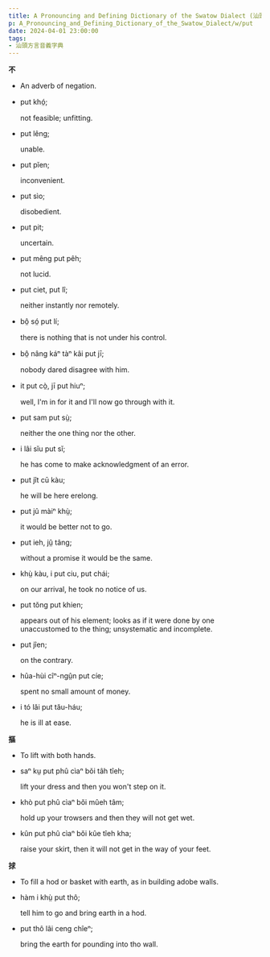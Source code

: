 ```yaml
---
title: A Pronouncing and Defining Dictionary of the Swatow Dialect (汕頭方言音義字典) / put
p: A_Pronouncing_and_Defining_Dictionary_of_the_Swatow_Dialect/w/put
date: 2024-04-01 23:00:00
tags: 
- 汕頭方言音義字典
---
```



**不**
- An adverb of negation.

- put khó̤;

  not feasible; unfitting.

- put lêng;

  unable.

- put pĭen;

  inconvenient.

- put sìo;

  disobedient.

- put pit;

  uncertain.

- put mêng put pêh;

  not lucid.

- put ciet, put lî;

  neither instantly nor remotely.

- bô̤ só̤ put lí;

  there is nothing that is not under his control.

- bô̤ nâng káⁿ tàⁿ kâi put jī;

  nobody dared disagree with him.

- it put cò̤, jī put hiuⁿ;

  well, I'm in for it and I'll now go through with it.

- put sam put sṳ̀;

  neither the one thing nor the other.

- i lâi sĭu put sĭ;

  he has come to make acknowledgment of an error.

- put jît cū kàu;

  he will be here erelong.

- put jû màiⁿ khṳ̀;

  it would be better not to go.

- put ieh, jṳ̂ tâng;

  without a promise it would be the same.

- khṳ̀ kàu, i put ciu, put chái;

  on our arrival, he took no notice of us.

- put tŏng put khien;

  appears out of his element; looks as if it were done by one unaccustomed to the thing; unsystematic and incomplete.

- put jîen;

  on the contrary.

- hûa-hùi cîⁿ-ngṳ̂n put cíe;

  spent no small amount of money.

- i tó lăi put tău-háu;

  he is ill at ease.

**摳**
- To lift with both hands.

- saⁿ kṳ put phû cìaⁿ bŏi tâh tîeh;

  lift your dress and then you won't step on it.

- khò put phû cìaⁿ bŏi mûeh tâm;

  hold up your trowsers and then they will not get wet.

- kûn put phû cìaⁿ bŏi kûe tîeh kha;

  raise your skirt, then it will not get in the way of your feet. 

**捄**
- To fill a hod or basket with earth, as in building adobe walls.

- hàm i khṳ̀ put thô;

  tell him to go and bring earth in a hod.

- put thô lâi ceng chîeⁿ;

  bring the earth for pounding into tho wall.